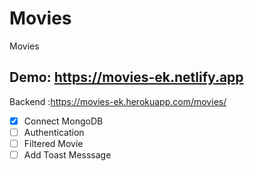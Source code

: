 # Movies
Movies
## Demo: https://movies-ek.netlify.app
Backend :https://movies-ek.herokuapp.com/movies/

- [X] Connect MongoDB
- [ ] Authentication
- [ ] Filtered Movie
- [ ] Add Toast Messsage
